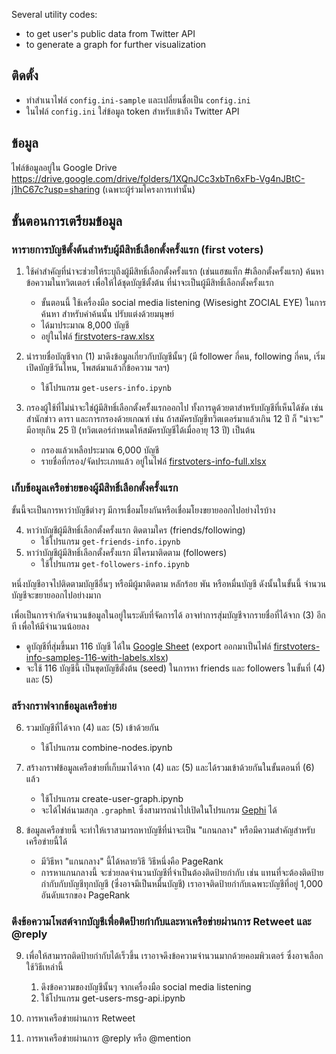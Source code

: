 Several utility codes:
- to get user's public data from Twitter API
- to generate a graph for further visualization

## ติดตั้ง

- ทำสำเนาไฟล์ `config.ini-sample` และเปลี่ยนชื่อเป็น `config.ini`
- ในไฟล์ `config.ini` ใส่ข้อมูล token สำหรับเข้าถึง Twitter API
  
## ข้อมูล

ไฟล์ข้อมูลอยู่ใน Google Drive https://drive.google.com/drive/folders/1XQnJCc3xbTn6xFb-Vg4nJBtC-j1hC67c?usp=sharing (เฉพาะผู้ร่วมโครงการเท่านั้น)

## ขั้นตอนการเตรียมข้อมูล

### หารายการบัญชีตั้งต้นสำหรับผู้มีสิทธิ์เลือกตั้งครั้งแรก (first voters)

1. ใช้คำสำคัญที่น่าจะช่วยให้ระบุถึงผู้มีสิทธิ์เลือกตั้งครั้งแรก (เช่นแฮชแท็ก #เลือกตั้งครั้งแรก) ค้นหาข้อความในทวิตเตอร์ เพื่อให้ได้ชุดบัญชีตั้งต้น ที่น่าจะเป็นผู้มีสิทธิ์เลือกตั้งครั้งแรก
   - ขั้นตอนนี้ ใช้เครื่องมือ social media listening (Wisesight ZOCIAL EYE) ในการค้นหา สำหรับคำค้นนั้น ปรับแต่งด้วยมนุษย์
   - ได้มาประมาณ 8,000 บัญชี
   - อยู่ในไฟล์ [firstvoters-raw.xlsx](https://drive.google.com/file/d/1gctblwJsnsnvLT-IEPqUKlWn1wvQnzc5/view?usp=sharing)

2. นำรายชื่อบัญชีจาก (1) มาดึงข้อมูลเกี่ยวกับบัญชีนั้นๆ (มี follower กี่คน, following กี่คน, เริ่มเปิดบัญชีวันไหน, โพสต์มาแล้วกี่ข้อความ ฯลฯ)
   - ใช้โปรแกรม `get-users-info.ipynb`

3. กรองผู้ใช้ที่ไม่น่าจะใช่ผู้มีสิทธิ์เลือกตั้งครั้งแรกออกไป ทั้งการดูด้วยตาสำหรับบัญชีที่เห็นได้ชัด เช่น สำนักข่าว ดารา และการกรองด้วยเกณฑ์ เช่น ถ้าสมัครบัญชีทวิตเตอร์มาแล้วเกิน 12 ปี ก็ "น่าจะ" มีอายุเกิน 25 ปี (ทวิตเตอร์กำหนดให้สมัครบัญชีได้เมื่ออายุ 13 ปี) เป็นต้น   
   - กรองแล้วเหลือประมาณ 6,000 บัญชี
   - รายชื่อที่กรอง/จัดประเภทแล้ว อยู่ในไฟล์ [firstvoters-info-full.xlsx](https://drive.google.com/file/d/1ugUev3_Gefz3xk8V0m4-SqkX397rLQOo/view?usp=sharing)

### เก็บข้อมูลเครือข่ายของผู้มีสิทธิ์เลือกตั้งครั้งแรก

ขั้นนี้จะเป็นการหาว่าบัญชีต่างๆ มีการเชื่อมโยงกันหรือเชื่อมโยงขยายออกไปอย่างไรบ้าง

4. หาว่าบัญชีผู้มีสิทธิ์เลือกตั้งครั้งแรก ติดตามใคร (friends/following)
   - ใช้โปรแกรม	`get-friends-info.ipynb`
5. หาว่าบัญชีผู้มีสิทธิ์เลือกตั้งครั้งแรก มีใครมาติดตาม (followers)
   - ใช้โปรแกรม `get-followers-info.ipynb`

หนึ่งบัญชีอาจไปติดตามบัญชีอื่นๆ หรือมีผู้มาติดตาม หลักร้อย พัน หรือหมื่นบัญชี ดังนั้นในขั้นนี้ จำนวนบัญชีจะขยายออกไปอย่างมาก

เพื่อเป็นการจำกัดจำนวนข้อมูลในอยู่ในระดับที่จัดการได้ อาจทำการสุ่มบัญชีจากรายชื่อที่ได้จาก (3) อีกที เพื่อให้มีจำนวนน้อยลง
- ดูบัญชีที่สุ่มขึ้นมา 116 บัญชี ได้ใน [Google Sheet](https://docs.google.com/spreadsheets/d/1bTCMhcB5Iju4RQUCz4mnhxsxhN3nOLsN6PZ133qIDuA/edit#gid=327442729) (export ออกมาเป็นไฟล์ [firstvoters-info-samples-116-with-labels.xlsx](https://drive.google.com/file/d/1HsmeDoTrJFEGx2rcrtS8DJQAz_WknYw-/view?usp=sharing))
- จะใช้ 116 บัญชีนี้ เป็นขุดบัญชีตั้งต้น (seed) ในการหา friends และ followers ในขั้นที่ (4) และ (5)

### สร้างกราฟจากข้อมูลเครือข่าย

6. รวมบัญชีที่ได้จาก (4) และ (5) เข้าด้วยกัน
   - ใช้โปรแกรม combine-nodes.ipynb

7. สร้างกราฟข้อมูลเครือข่ายที่เก็บมาได้จาก (4) และ (5) และได้รวมเข้าด้วยกันในขั้นตอนที่ (6) แล้ว
	 - ใช้โปรแกรม create-user-graph.ipynb
   - จะได้ไฟล์นามสกุล `.graphml` ซึ่งสามารถนำไปเปิดในโปรแกรม [Gephi](https://gephi.org/) ได้

8. ข้อมูลเครือข่ายนี้ จะทำให้เราสามารถหาบัญชีที่น่าจะเป็น "แกนกลาง" หรือมีความสำคัญสำหรับเครือข่ายนี้ได้
   - มีวิธีหา "แกนกลาง" นี้ได้หลายวิธี วิธีหนึ่งคือ PageRank
   - การหาแกนกลางนี้ จะช่วยลดจำนวนบัญชีที่จำเป็นต้องติดป้ายกำกับ เช่น แทนที่จะต้องติดป้ายกำกับกับบัญชีทุกบัญชี (ซึ่งอาจมีเป็นหมื่นบัญชี) เราอาจติดป้ายกำกับเฉพาะบัญชีที่อยู่ 1,000 อันดับแรกของ PageRank 

### ดึงข้อความโพสต์จากบัญชีเพื่อติดป้ายกำกับและหาเครือข่ายผ่านการ Retweet และ @reply

9. เพื่อให้สามารถติดป้ายกำกับได้เร็วขึ้น เราอาจดึงข้อความจำนวนมากด้วยคอมพิวเตอร์ ซึ่งอาจเลือกใช้วิธีเหล่านี้
   1. ดึงข้อความของบัญชีนั้นๆ จากเครื่องมือ social media listening
   2. ใช้โปรแกรม get-users-msg-api.ipynb

10. การหาเครือข่ายผ่านการ Retweet

11. การหาเครือข่ายผ่านการ @reply หรือ @mention
